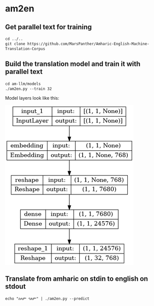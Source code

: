 # am2en

## Get parallel text for training
```
cd ../..
git clone https://github.com/MarsPanther/Amharic-English-Machine-Translation-Corpus
```

## Build the translation model and train it with parallel text

```
cd am-llm/models
./am2en.py --train 32
```

Model layers look like this:


![](am2en.png)


## Translate from amharic on stdin to english on stdout
```
echo "ሰላም ዓለም" | ./am2en.py --predict
```